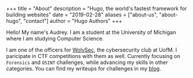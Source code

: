 +++
title = "About"
description = "Hugo, the world's fastest framework for building websites"
date = "2019-02-28"
aliases = ["about-us", "about-hugo", "contact"]
author = "Hugo Authors"
+++

Hello! My name's Audrey. I am a student at the University of Michigan where I am studying Computer Science.

I am one of the officers for [WolvSec](https://wolvsec.org/), the cybersecurity club at UofM. I paricipate in CTF competitions with them as well. Currently focusing on `Forensics` and `OSINT` challenges, while advancing my skills in other categories. You can find my writeups for challenges in my [blog](https://dree.blog/post). 


